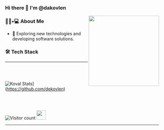 ### Hi there 👋 I'm @dakovlen

<img align='right' src="https://media.giphy.com/media/M9gbBd9nbDrOTu1Mqx/giphy.gif" width="230">

<h3> 👨🏻•💻 About Me </h3>


- 🤔 Exploring new technologies and developing software solutions.

<h3>🛠 Tech Stack</h3>

<hr>

<br/><br/>

![Koval Stats](https://github-readme-stats.vercel.app/api?username=dakovlen&show_icons=true)](https://github.com/dekovlen)

<br/>

<br/>

![Visitor count](https://visitor-badge.laobi.icu/badge?page_id=dakovlen.dakovlen)   <img src="https://media.giphy.com/media/dxn6fRlTIShoeBr69N/giphy.gif" width="30">





<hr>
<!---
dakovlen/dakovlen is a ✨ special ✨ repository because its `README.md` (this file) appears on your GitHub profile.
You can click the Preview link to take a look at your changes.
--->
